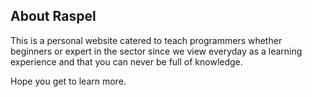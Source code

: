 ## About Raspel

This is a personal website catered to teach programmers whether beginners or expert in the sector since we view everyday as a learning experience and that you can never be full of knowledge.

Hope you get to learn more.
